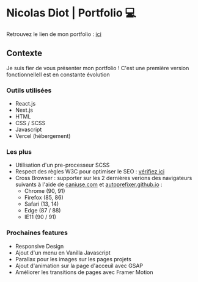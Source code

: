 # Nicolas Diot | Portfolio 💻

Retrouvez le lien de mon portfolio : [ici](https://nicolasdiot.com/)

## Contexte

Je suis fier de vous présenter mon portfolio ! C'est une première version fonctionnelleIl est en constante évolution

### Outils utilisées

* React.js
* Next.js
* HTML
* CSS / SCSS
* Javascript
* Vercel (hébergement)

### Les plus

* Utilisation d'un pre-processeur SCSS
* Respect des règles W3C pour optimiser le SEO : [vérifiez ici](https://validator.w3.org/nu/?doc=https%3A%2F%2Fcode-inky.vercel.app%2F)
* Cross Browser : supporter sur les 2 dernières verions des navigateurs suivants à l'aide de [caniuse.com](https://caniuse.com/?compare=ie+10,ie+11,edge+87,edge+88,firefox+85,firefox+86,chrome+90,chrome+91,safari+13.1,safari+14,ios_saf+13.4-13.7,ios_saf+14.0-14.3,and_chr+88,and_ff+83&compareCats=CSS,HTML5,JS) et [autoprefixer.github.io](https://autoprefixer.github.io/) :
    - Chrome (90, 91) 
    - Firefox (85, 86) 
    - Safari (13, 14) 
    - Edge (87 / 88)
    - IE11 (90 / 91)

### Prochaines features

* Responsive Design
* Ajout d'un menu en Vanilla Javascript
* Parallax pour les images sur les pages projets
* Ajout d'animation sur la page d'acceuil avec GSAP
* Améliorer les transitions de pages avec Framer Motion
